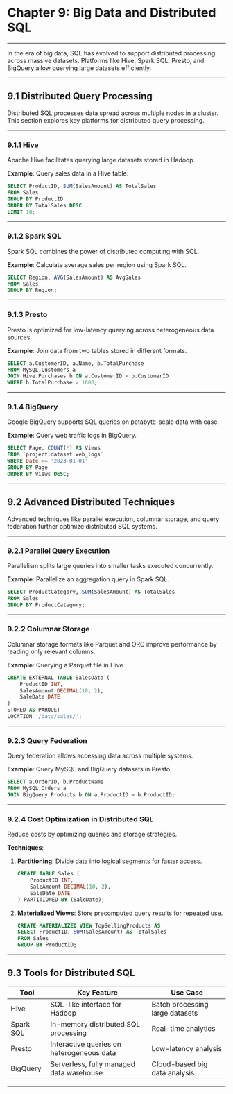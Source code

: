 # **Chapter 9: Big Data and Distributed SQL**

---

In the era of big data, SQL has evolved to support distributed processing across massive datasets. Platforms like Hive, Spark SQL, Presto, and BigQuery allow querying large datasets efficiently.

---

## **9.1 Distributed Query Processing**

Distributed SQL processes data spread across multiple nodes in a cluster. This section explores key platforms for distributed query processing.

---

### **9.1.1 Hive**

Apache Hive facilitates querying large datasets stored in Hadoop.

**Example**: Query sales data in a Hive table.
```sql
SELECT ProductID, SUM(SalesAmount) AS TotalSales
FROM Sales
GROUP BY ProductID
ORDER BY TotalSales DESC
LIMIT 10;
```

---

### **9.1.2 Spark SQL**

Spark SQL combines the power of distributed computing with SQL.

**Example**: Calculate average sales per region using Spark SQL.
```sql
SELECT Region, AVG(SalesAmount) AS AvgSales
FROM Sales
GROUP BY Region;
```

---

### **9.1.3 Presto**

Presto is optimized for low-latency querying across heterogeneous data sources.

**Example**: Join data from two tables stored in different formats.
```sql
SELECT a.CustomerID, a.Name, b.TotalPurchase
FROM MySQL.Customers a
JOIN Hive.Purchases b ON a.CustomerID = b.CustomerID
WHERE b.TotalPurchase > 1000;
```

---

### **9.1.4 BigQuery**

Google BigQuery supports SQL queries on petabyte-scale data with ease.

**Example**: Query web traffic logs in BigQuery.
```sql
SELECT Page, COUNT(*) AS Views
FROM `project.dataset.web_logs`
WHERE Date >= '2023-01-01'
GROUP BY Page
ORDER BY Views DESC;
```

---

## **9.2 Advanced Distributed Techniques**

Advanced techniques like parallel execution, columnar storage, and query federation further optimize distributed SQL systems.

---

### **9.2.1 Parallel Query Execution**

Parallelism splits large queries into smaller tasks executed concurrently.

**Example**: Parallelize an aggregation query in Spark SQL.
```sql
SELECT ProductCategory, SUM(SalesAmount) AS TotalSales
FROM Sales
GROUP BY ProductCategory;
```

---

### **9.2.2 Columnar Storage**

Columnar storage formats like Parquet and ORC improve performance by reading only relevant columns.

**Example**: Querying a Parquet file in Hive.
```sql
CREATE EXTERNAL TABLE SalesData (
    ProductID INT,
    SalesAmount DECIMAL(10, 2),
    SaleDate DATE
)
STORED AS PARQUET
LOCATION '/data/sales/';
```

---

### **9.2.3 Query Federation**

Query federation allows accessing data across multiple systems.

**Example**: Query MySQL and BigQuery datasets in Presto.
```sql
SELECT a.OrderID, b.ProductName
FROM MySQL.Orders a
JOIN BigQuery.Products b ON a.ProductID = b.ProductID;
```

---

### **9.2.4 Cost Optimization in Distributed SQL**

Reduce costs by optimizing queries and storage strategies.

**Techniques**:
1. **Partitioning**: Divide data into logical segments for faster access.
   ```sql
   CREATE TABLE Sales (
       ProductID INT,
       SaleAmount DECIMAL(10, 2),
       SaleDate DATE
   ) PARTITIONED BY (SaleDate);
   ```
2. **Materialized Views**: Store precomputed query results for repeated use.
   ```sql
   CREATE MATERIALIZED VIEW TopSellingProducts AS
   SELECT ProductID, SUM(SalesAmount) AS TotalSales
   FROM Sales
   GROUP BY ProductID;
   ```

---

## **9.3 Tools for Distributed SQL**

| Tool          | Key Feature                             | Use Case                                   |
|---------------|-----------------------------------------|-------------------------------------------|
| Hive          | SQL-like interface for Hadoop          | Batch processing large datasets           |
| Spark SQL     | In-memory distributed SQL processing    | Real-time analytics                       |
| Presto        | Interactive queries on heterogeneous data | Low-latency analysis                      |
| BigQuery      | Serverless, fully managed data warehouse | Cloud-based big data analysis             |

---
